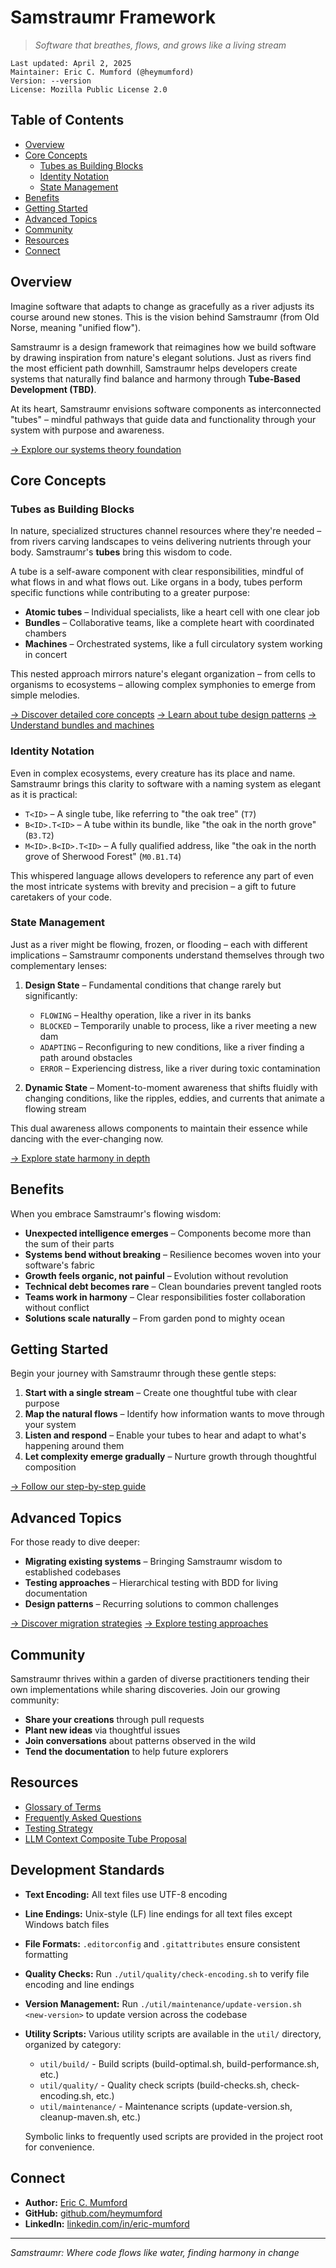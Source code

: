 # Samstraumr Framework

> *Software that breathes, flows, and grows like a living stream*

```
Last updated: April 2, 2025
Maintainer: Eric C. Mumford (@heymumford)
Version: --version
License: Mozilla Public License 2.0
```

## Table of Contents

- [Overview](#overview)
- [Core Concepts](#core-concepts)
    - [Tubes as Building Blocks](#tubes-as-building-blocks)
    - [Identity Notation](#identity-notation)
    - [State Management](#state-management)
- [Benefits](#benefits)
- [Getting Started](#getting-started)
- [Advanced Topics](#advanced-topics)
- [Community](#community)
- [Resources](#resources)
- [Connect](#connect)

## Overview

Imagine software that adapts to change as gracefully as a river adjusts its course around new stones. This is the vision behind Samstraumr (from Old Norse, meaning "unified flow").

Samstraumr is a design framework that reimagines how we build software by drawing inspiration from nature's elegant solutions. Just as rivers find the most efficient path downhill, Samstraumr helps developers create systems that naturally find balance and harmony through **Tube-Based Development (TBD)**.

At its heart, Samstraumr envisions software components as interconnected "tubes" – mindful pathways that guide data and functionality through your system with purpose and awareness.

[→ Explore our systems theory foundation](./docs/SystemsTheoryFoundation.md)

## Core Concepts

### Tubes as Building Blocks

In nature, specialized structures channel resources where they're needed – from rivers carving landscapes to veins delivering nutrients through your body. Samstraumr's **tubes** bring this wisdom to code.

A tube is a self-aware component with clear responsibilities, mindful of what flows in and what flows out. Like organs in a body, tubes perform specific functions while contributing to a greater purpose:

- **Atomic tubes** – Individual specialists, like a heart cell with one clear job
- **Bundles** – Collaborative teams, like a complete heart with coordinated chambers
- **Machines** – Orchestrated systems, like a full circulatory system working in concert

This nested approach mirrors nature's elegant organization – from cells to organisms to ecosystems – allowing complex symphonies to emerge from simple melodies.

[→ Discover detailed core concepts](./docs/CoreConcepts.md)
[→ Learn about tube design patterns](./docs/TubePatterns.md)
[→ Understand bundles and machines](./docs/BundlesAndMachines.md)

### Identity Notation

Even in complex ecosystems, every creature has its place and name. Samstraumr brings this clarity to software with a naming system as elegant as it is practical:

- `T<ID>` – A single tube, like referring to "the oak tree" (`T7`)
- `B<ID>.T<ID>` – A tube within its bundle, like "the oak in the north grove" (`B3.T2`)
- `M<ID>.B<ID>.T<ID>` – A fully qualified address, like "the oak in the north grove of Sherwood Forest" (`M0.B1.T4`)

This whispered language allows developers to reference any part of even the most intricate systems with brevity and precision – a gift to future caretakers of your code.

### State Management

Just as a river might be flowing, frozen, or flooding – each with different implications – Samstraumr components understand themselves through two complementary lenses:

1. **Design State** – Fundamental conditions that change rarely but significantly:
    - `FLOWING` – Healthy operation, like a river in its banks
    - `BLOCKED` – Temporarily unable to process, like a river meeting a new dam
    - `ADAPTING` – Reconfiguring to new conditions, like a river finding a path around obstacles
    - `ERROR` – Experiencing distress, like a river during toxic contamination

2. **Dynamic State** – Moment-to-moment awareness that shifts fluidly with changing conditions, like the ripples, eddies, and currents that animate a flowing stream

This dual awareness allows components to maintain their essence while dancing with the ever-changing now.

[→ Explore state harmony in depth](./docs/StateManagement.md)

## Benefits

When you embrace Samstraumr's flowing wisdom:

- **Unexpected intelligence emerges** – Components become more than the sum of their parts
- **Systems bend without breaking** – Resilience becomes woven into your software's fabric
- **Growth feels organic, not painful** – Evolution without revolution
- **Technical debt becomes rare** – Clean boundaries prevent tangled roots
- **Teams work in harmony** – Clear responsibilities foster collaboration without conflict
- **Solutions scale naturally** – From garden pond to mighty ocean

## Getting Started

Begin your journey with Samstraumr through these gentle steps:

1. **Start with a single stream** – Create one thoughtful tube with clear purpose
2. **Map the natural flows** – Identify how information wants to move through your system
3. **Listen and respond** – Enable your tubes to hear and adapt to what's happening around them
4. **Let complexity emerge gradually** – Nurture growth through thoughtful composition

[→ Follow our step-by-step guide](./docs/GettingStarted.md)

## Advanced Topics

For those ready to dive deeper:

- **Migrating existing systems** – Bringing Samstraumr wisdom to established codebases
- **Testing approaches** – Hierarchical testing with BDD for living documentation
- **Design patterns** – Recurring solutions to common challenges

[→ Discover migration strategies](./docs/Migration.md)
[→ Explore testing approaches](./docs/Testing.md)

## Community

Samstraumr thrives within a garden of diverse practitioners tending their own implementations while sharing discoveries. Join our growing community:

- **Share your creations** through pull requests
- **Plant new ideas** via thoughtful issues
- **Join conversations** about patterns observed in the wild
- **Tend the documentation** to help future explorers

## Resources

- [Glossary of Terms](./docs/Glossary.md)
- [Frequently Asked Questions](./docs/FAQ.md)
- [Testing Strategy](./docs/proposals/SamstraumrTestingStrategy.md)
- [LLM Context Composite Tube Proposal](./docs/proposals/LLMContextCompositeTubeProposal.md)

## Development Standards

- **Text Encoding:** All text files use UTF-8 encoding
- **Line Endings:** Unix-style (LF) line endings for all text files except Windows batch files
- **File Formats:** `.editorconfig` and `.gitattributes` ensure consistent formatting
- **Quality Checks:** Run `./util/quality/check-encoding.sh` to verify file encoding and line endings
- **Version Management:** Run `./util/maintenance/update-version.sh <new-version>` to update version across the codebase
- **Utility Scripts:** Various utility scripts are available in the `util/` directory, organized by category:
  - `util/build/` - Build scripts (build-optimal.sh, build-performance.sh, etc.)
  - `util/quality/` - Quality check scripts (build-checks.sh, check-encoding.sh, etc.)
  - `util/maintenance/` - Maintenance scripts (update-version.sh, cleanup-maven.sh, etc.)
  
  Symbolic links to frequently used scripts are provided in the project root for convenience.

## Connect

- **Author:** [Eric C. Mumford](mailto:heymumford@samstraumr.org)
- **GitHub:** [github.com/heymumford](https://github.com/heymumford)
- **LinkedIn:** [linkedin.com/in/eric-mumford](https://www.linkedin.com/in/eric-mumford/)

---

*Samstraumr: Where code flows like water, finding harmony in change*
